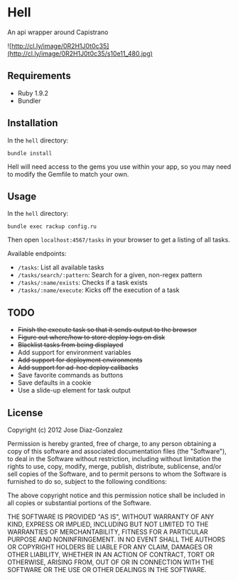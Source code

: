 # Hell

An api wrapper around Capistrano

![http://cl.ly/image/0R2H1J0t0c35](http://cl.ly/image/0R2H1J0t0c35/s10e11_480.jpg)

## Requirements

- Ruby 1.9.2
- Bundler

## Installation

In the `hell` directory:

	bundle install

Hell will need access to the gems you use within your app, so you may need to modify the Gemfile to match your own.

## Usage

In the `hell` directory:

	bundle exec rackup config.ru

Then open `localhost:4567/tasks` in your browser to get a listing of all tasks.

Available endpoints:

- `/tasks`: List all available tasks
- `/tasks/search/:pattern`: Search for a given, non-regex pattern
- `/tasks/:name/exists`: Checks if a task exists
- `/tasks/:name/execute`: Kicks off the execution of a task

## TODO

* ~~Finish the execute task so that it sends output to the browser~~
* ~~Figure out where/how to store deploy logs on disk~~
* ~~Blacklist tasks from being displayed~~
* Add support for environment variables
* ~~Add support for deployment environments~~
* ~~Add support for ad-hoc deploy callbacks~~
* Save favorite commands as buttons
* Save defaults in a cookie
* Use a slide-up element for task output

## License

Copyright (c) 2012 Jose Diaz-Gonzalez

Permission is hereby granted, free of charge, to any person obtaining
a copy of this software and associated documentation files (the
"Software"), to deal in the Software without restriction, including
without limitation the rights to use, copy, modify, merge, publish,
distribute, sublicense, and/or sell copies of the Software, and to
permit persons to whom the Software is furnished to do so, subject to
the following conditions:

The above copyright notice and this permission notice shall be
included in all copies or substantial portions of the Software.

THE SOFTWARE IS PROVIDED "AS IS", WITHOUT WARRANTY OF ANY KIND,
EXPRESS OR IMPLIED, INCLUDING BUT NOT LIMITED TO THE WARRANTIES OF
MERCHANTABILITY, FITNESS FOR A PARTICULAR PURPOSE AND
NONINFRINGEMENT. IN NO EVENT SHALL THE AUTHORS OR COPYRIGHT HOLDERS BE
LIABLE FOR ANY CLAIM, DAMAGES OR OTHER LIABILITY, WHETHER IN AN ACTION
OF CONTRACT, TORT OR OTHERWISE, ARISING FROM, OUT OF OR IN CONNECTION
WITH THE SOFTWARE OR THE USE OR OTHER DEALINGS IN THE SOFTWARE.
